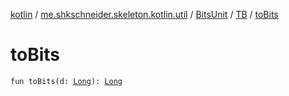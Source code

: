 [kotlin](../../../index.md) / [me.shkschneider.skeleton.kotlin.util](../../index.md) / [BitsUnit](../index.md) / [TB](index.md) / [toBits](./to-bits.md)

# toBits

`fun toBits(d: `[`Long`](https://kotlinlang.org/api/latest/jvm/stdlib/kotlin/-long/index.html)`): `[`Long`](https://kotlinlang.org/api/latest/jvm/stdlib/kotlin/-long/index.html)